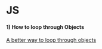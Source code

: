 # JS

<h4>1) How to loop through Objects </h4>

<a href="https://zellwk.com/blog/looping-through-js-objects/?ck_subscriber_id=216330392">A better way to loop through objects</a>

